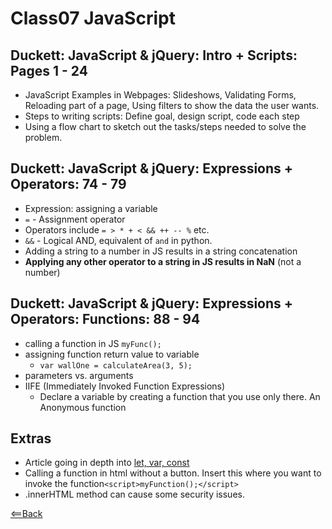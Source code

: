 # Class07 JavaScript

## Duckett: JavaScript & jQuery: Intro + Scripts: Pages 1 - 24

- JavaScript Examples in Webpages: Slideshows, Validating Forms, Reloading part of a page, Using filters to show the data the user wants.
- Steps to writing scripts: Define goal, design script, code each step
- Using a flow chart to sketch out the tasks/steps needed to solve the problem.

## Duckett: JavaScript & jQuery: Expressions + Operators: 74 - 79

- Expression: assigning a variable
- `=` - Assignment operator
- Operators include `= > * + < && ++ -- %` etc.
- `&&` - Logical AND, equivalent of `and` in python.
- Adding a string to a number in JS results in a string concatenation
- **Applying any other operator to a string in JS results in NaN** (not a number)

## Duckett: JavaScript & jQuery: Expressions + Operators: Functions: 88 - 94

- calling a function in JS `myFunc();`
- assigning function return value to variable
  - `var wallOne = calculateArea(3, 5);`
- parameters vs. arguments
- IIFE (Immediately Invoked Function Expressions)
  - Declare a variable by creating a function that you use only there. An Anonymous function

## Extras

- Article going in depth into [let, var, const](https://www.freecodecamp.org/news/var-let-and-const-whats-the-difference/)
- Calling a function in html without a button. Insert this where you want to invoke the function`<script>myFunction();</script>`
- .innerHTML method can cause some security issues.

[<==Back](README.md)
